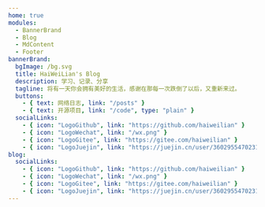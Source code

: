 ```yaml
---
home: true
modules:
  - BannerBrand
  - Blog
  - MdContent
  - Footer
bannerBrand:
  bgImage: /bg.svg
  title: HaiWeiLian's Blog
  description: 学习、记录、分享
  tagline: 将有一天你会拥有美好的生活，感谢在那每一次跌倒了以后，又重新来过。
  buttons:
    - { text: 网络日志, link: "/posts" }
    - { text: 开源项目, link: "/code", type: "plain" }
  socialLinks:
    - { icon: "LogoGithub", link: "https://github.com/haiweilian" }
    - { icon: "LogoWechat", link: "/wx.png" }
    - { icon: "LogoGitee", link: "https://gitee.com/haiweilian" }
    - { icon: "LogoJuejin", link: "https://juejin.cn/user/360295547023176" }
blog:
  socialLinks:
    - { icon: "LogoGithub", link: "https://github.com/haiweilian" }
    - { icon: "LogoWechat", link: "/wx.png" }
    - { icon: "LogoGitee", link: "https://gitee.com/haiweilian" }
    - { icon: "LogoJuejin", link: "https://juejin.cn/user/360295547023176" }
---
```


